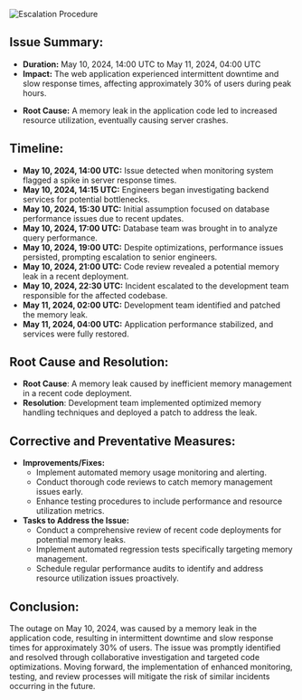 ![Escalation Procedure](https://i.imgflip.com/saa2g.jpg)

## Issue Summary:

* **Duration:** May 10, 2024, 14:00 UTC to May 11, 2024, 04:00 UTC
* **Impact:** The web application experienced intermittent downtime and slow response times, affecting approximately 30% of users during peak hours.
- **Root Cause:** A memory leak in the application code led to increased resource utilization, eventually causing server crashes.

## Timeline:

* **May 10, 2024, 14:00 UTC:** Issue detected when monitoring system flagged a spike in server response times.
* **May 10, 2024, 14:15 UTC:** Engineers began investigating backend services for potential bottlenecks.
* **May 10, 2024, 15:30 UTC:** Initial assumption focused on database performance issues due to recent updates.
* **May 10, 2024, 17:00 UTC:** Database team was brought in to analyze query performance.
* **May 10, 2024, 19:00 UTC:** Despite optimizations, performance issues persisted, prompting escalation to senior engineers.
* **May 10, 2024, 21:00 UTC:** Code review revealed a potential memory leak in a recent deployment.
* **May 10, 2024, 22:30 UTC:** Incident escalated to the development team responsible for the affected codebase.
* **May 11, 2024, 02:00 UTC:** Development team identified and patched the memory leak.
* **May 11, 2024, 04:00 UTC:** Application performance stabilized, and services were fully restored.

## Root Cause and Resolution:

* **Root Cause**: A memory leak caused by inefficient memory management in a recent code deployment.
* **Resolution**: Development team implemented optimized memory handling techniques and deployed a patch to address the leak.

## Corrective and Preventative Measures:

* **Improvements/Fixes:**
	* Implement automated memory usage monitoring and alerting.
	* Conduct thorough code reviews to catch memory management issues early.
	* Enhance testing procedures to include performance and resource utilization metrics.
* **Tasks to Address the Issue:**
	* Conduct a comprehensive review of recent code deployments for potential memory leaks.
	* Implement automated regression tests specifically targeting memory management.
	* Schedule regular performance audits to identify and address resource utilization issues proactively.

## Conclusion:

The outage on May 10, 2024, was caused by a memory leak in the application code, resulting in intermittent downtime and slow response times for approximately 30% of users. The issue was promptly identified and resolved through collaborative investigation and targeted code optimizations. Moving forward, the implementation of enhanced monitoring, testing, and review processes will mitigate the risk of similar incidents occurring in the future.

